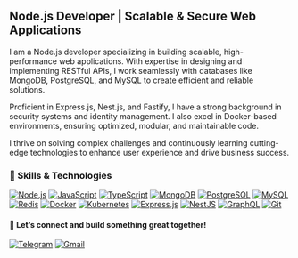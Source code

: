 ## Node.js Developer | Scalable & Secure Web Applications
I am a Node.js developer specializing in building scalable, high-performance web applications. With expertise in designing and implementing RESTful APIs, I work seamlessly with databases like MongoDB, PostgreSQL, and MySQL to create efficient and reliable solutions.

Proficient in Express.js, Nest.js, and Fastify, I have a strong background in security systems and identity management. I also excel in Docker-based environments, ensuring optimized, modular, and maintainable code.

I thrive on solving complex challenges and continuously learning cutting-edge technologies to enhance user experience and drive business success.

### 🚀 Skills & Technologies  

[![Node.js](https://img.shields.io/badge/Node.js-339933?logo=node.js&logoColor=white)](https://nodejs.org/)
[![JavaScript](https://img.shields.io/badge/JavaScript-F7DF1E?logo=javascript&logoColor=white)](https://developer.mozilla.org/en-US/docs/Web/JavaScript)
[![TypeScript](https://img.shields.io/badge/TypeScript-3178C6?logo=typescript&logoColor=white)](https://www.typescriptlang.org/)
[![MongoDB](https://img.shields.io/badge/MongoDB-47A248?logo=mongodb&logoColor=white)](https://www.mongodb.com/)
[![PostgreSQL](https://img.shields.io/badge/PostgreSQL-336791?logo=postgresql&logoColor=white)](https://www.postgresql.org/)
[![MySQL](https://img.shields.io/badge/MySQL-4479A1?logo=mysql&logoColor=white)](https://www.mysql.com/)
[![Redis](https://img.shields.io/badge/Redis-DC382D?logo=redis&logoColor=white)](https://redis.io/)
[![Docker](https://img.shields.io/badge/Docker-2496ED?logo=docker&logoColor=white)](https://www.docker.com/)
[![Kubernetes](https://img.shields.io/badge/Kubernetes-326CE5?logo=kubernetes&logoColor=white)](https://kubernetes.io/)
[![Express.js](https://img.shields.io/badge/Express.js-000000?logo=express&logoColor=white)](https://expressjs.com/)
[![NestJS](https://img.shields.io/badge/NestJS-E0234E?logo=nestjs&logoColor=white)](https://nestjs.com/)
[![GraphQL](https://img.shields.io/badge/GraphQL-E10098?logo=graphql&logoColor=white)](https://graphql.org/)
[![Git](https://img.shields.io/badge/Git-F05032?logo=git&logoColor=white)](https://git-scm.com/)




#### 📩 Let’s connect and build something great together!

[![Telegram](https://img.shields.io/badge/Telegram-26A5E4?logo=telegram&logoColor=white)](https://t.me/ataeiu)
[![Gmail](https://img.shields.io/badge/Gmail-D14836?logo=gmail&logoColor=white)](mailto:ataeiu@gmail.com)
